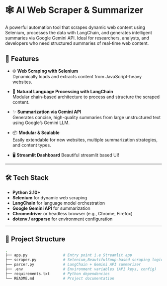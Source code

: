 # 🕸️ AI Web Scraper & Summarizer

A powerful automation tool that scrapes dynamic web content using Selenium, processes the data with LangChain, and generates intelligent summaries via Google Gemini API. Ideal for researchers, analysts, and developers who need structured summaries of real-time web content.

## 🚀 Features

- 🌐 **Web Scraping with Selenium**  
  Dynamically loads and extracts content from JavaScript-heavy websites.

- 🧠 **Natural Language Processing with LangChain**  
  Modular chain-based architecture to process and structure the scraped content.

- ✨ **Summarization via Gemini API**  
  Generates concise, high-quality summaries from large unstructured text using Google’s Gemini LLM.

- 📦 **Modular & Scalable**  
  Easily extendable for new websites, multiple summarization strategies, and content types.
- 🖥️ **Streamlit Dashboard**
  Beautiful streamlit based UI!

---

## 🛠️ Tech Stack

- **Python 3.10+**
- **Selenium** for dynamic web scraping
- **LangChain** for language model orchestration
- **Google Gemini API** for summarization
- **Chromedriver** or headless browser (e.g., Chrome, Firefox)
- **dotenv / argparse** for environment configuration

---

## 📁 Project Structure

```bash
.
├── app.py                # Entry point i.e Streamlit app
├── scraper.py            # Selenium,BeautifulSoup-based scraping logic
├── parcer.py             # LangChain + Gemini API summarizer
├── .env                  # Environment variables (API keys, config)
├── requirements.txt      # Python dependencies
└── README.md             # Project documentation
